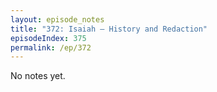 ```yaml
---
layout: episode_notes
title: "372: Isaiah — History and Redaction"
episodeIndex: 375
permalink: /ep/372
---
```

No notes yet.
